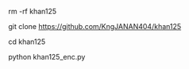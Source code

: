 
rm -rf khan125


git clone https://github.com/KngJANAN404/khan125


cd khan125


python khan125_enc.py
